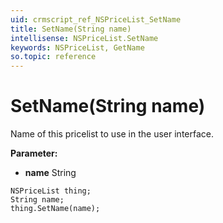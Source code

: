 ```yaml
---
uid: crmscript_ref_NSPriceList_SetName
title: SetName(String name)
intellisense: NSPriceList.SetName
keywords: NSPriceList, GetName
so.topic: reference
---
```


# SetName(String name)

Name of this pricelist to use in the user interface.

**Parameter:** 
* **name** String

```crmscript
NSPriceList thing;
String name;
thing.SetName(name);
```


